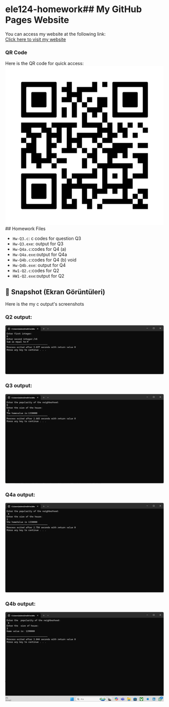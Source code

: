 # ele124-homework## My GitHub Pages Website  

You can access my website at the following link:  
[Click here to visit my website]( https://kubrakarakus5.github.io/ele124-homework/)

### QR Code  
Here is the QR code for quick access:  
![QR Code](frame.png)## Homework Files

- `Hw-Q3.c`: c codes for question Q3
- `Hw-Q3.exe`: output for Q3
- `Hw-Q4a.c`:codes for Q4 (a)
- `Hw-Q4a.exe`:output for Q4a
- `Hw-Q4b.c`:codes for Q4 (b) void 
- `Hw-Q4b.exe`: output for Q4
- `Hw1-Q2.c`:codes for Q2
- `HW1-Q2.exe`:output for Q2


## 📸 Snapshot (Ekran Görüntüleri)

Here is the my c output's screenshots

### Q2 output:
![Q2](2025-03-22.png)

### Q3 output:
![Q3](Q3.png)

### Q4a output:
![Q4a](Q4a.png)

### Q4b output:
![Q4b](Q4b.png)


